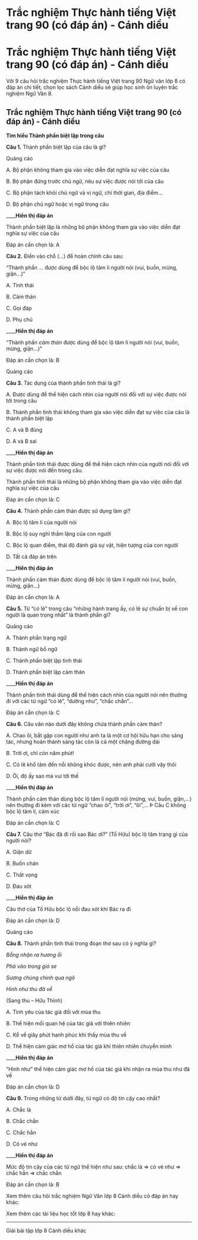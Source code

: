 # Trắc nghiệm Thực hành tiếng Việt trang 90 (có đáp án) - Cánh diều

# Trắc nghiệm Thực hành tiếng Việt trang 90 (có đáp án) - Cánh diều

Với 9 câu hỏi trắc nghiệm Thực hành tiếng Việt trang 90 Ngữ văn lớp 8 có đáp án chi tiết, chọn lọc sách Cánh diều sẽ giúp học sinh ôn luyện trắc nghiệm Ngữ Văn 8.

## Trắc nghiệm Thực hành tiếng Việt trang 90 (có đáp án) - Cánh diều

**Tìm hiểu Thành phần biệt lập trong câu**

**Câu 1.** Thành phần biệt lập của câu là gì?

Quảng cáo

A. Bộ phận không tham gia vào việc diễn đạt nghĩa sự việc của câu

B. Bộ phận đứng trước chủ ngữ, nêu sự việc được nói tới của câu

C. Bộ phận tách khỏi chủ ngữ và vị ngữ, chỉ thời gian, địa điểm…

D. Bộ phận chủ ngữ hoặc vị ngữ trong câu

____**Hiển thị đáp án**

Thành phần biệt lập là những bộ phận không tham gia vào việc diễn đạt nghĩa sự việc của câu

Đáp án cần chọn là: A

**Câu 2.** Điền vào chỗ (…) để hoàn chỉnh câu sau:

“Thành phần … được dùng để bộc lộ tâm lí người nói (vui, buồn, mừng, giận…)”

A. Tình thái

B. Cảm thán

C. Gọi đáp

D. Phụ chú

____**Hiển thị đáp án**

“Thành phần  _cảm thán_ được dùng để bộc lộ tâm lí người nói (vui, buồn, mừng, giận…)”

Đáp án cần chọn là: B

Quảng cáo

**Câu 3.** Tác dụng của thành phần tình thái là gì?

A. Được dùng để thể hiện cách nhìn của người nói đối với sự việc được nói tới trong câu

B. Thành phần tình thái không tham gia vào việc diễn đạt sự việc của câu là thành phần biệt lập

C. A và B đúng

D. A và B sai

____**Hiển thị đáp án**

Thành phần tình thái được dùng để thể hiện cách nhìn của người nói đối với sự việc được nói đến trong câu.

Thành phần tình thái là những bộ phận không tham gia vào việc diễn đạt nghĩa sự việc của câu

Đáp án cần chọn là: C

**Câu 4.** Thành phần cảm thán được sử dụng làm gì?

A. Bộc lộ tâm lí của người nói

B. Bộc lộ suy nghĩ thầm lặng của con người

C. Bộc lộ quan điểm, thái độ đánh giá sự vật, hiện tượng của con người

D. Tất cả đáp án trên

____**Hiển thị đáp án**

Thành phần cảm thán được dùng để bộc lộ tâm lí người nói (vui, buồn, mừng, giận…)

Đáp án cần chọn là: A

**Câu 5.** Từ “có lẽ” trong câu “những hành trang ấy, có lẽ sự chuẩn bị về con người là quan trọng nhất” là thành phần gì?

Quảng cáo

A. Thành phần trạng ngữ

B. Thành ngữ bổ ngữ

C. Thành phần biệt lập tình thái

D. Thành phần biệt lập cảm thán

____**Hiển thị đáp án**

Thành phần tình thái dùng để thể hiện cách nhìn của người nói nên thường đi với các từ ngữ “có lẽ”, “dường như”, “chắc chắn”…

Đáp án cần chọn là: C

**Câu 6.** Câu văn nào dưới đây không chứa thành phần cảm thán?

A. Chao ôi, bắt gặp con người như anh ta là một cơ hội hữu hạn cho sáng tác, nhưng hoàn thành sáng tác còn là cả một chặng đường dài

B. Trời ơi, chỉ còn năm phút!

C. Có lẽ khổ tâm đến nỗi không khóc được, nên anh phải cười vậy thôi

D. Ôi, độ ấy sao mà vui tới thế

____**Hiển thị đáp án**

Thành phần cảm thán dùng bộc lộ tâm lí người nói (mừng, vui, buồn, giận,…) nên thường đi kèm với các từ ngữ “chao ôi”, “trời ơi”, “ôi”,… Þ Câu C không bộc lộ tâm lí, cảm xúc

Đáp án cần chọn là: C

**Câu 7.** Câu thơ “Bác đã đi rồi sao Bác ơi?” (Tố Hữu) bộc lộ tâm trạng gì của người nói?

A. Giận dữ

B. Buồn chán

C. Thất vọng

D. Đau xót

____**Hiển thị đáp án**

Câu thơ của Tố Hữu bộc lộ nỗi đau xót khi Bác ra đi

Đáp án cần chọn là: D

Quảng cáo

**Câu 8.** Thành phần tình thái trong đoạn thơ sau có ý nghĩa gì?

_Bỗng nhận ra hương ổi_

_Phả vào trong gió se_

_Sương chùng chình qua ngõ_

_Hình như thu đã về_

(Sang thu – Hữu Thỉnh)

A. Tình yêu của tác giả đối với mùa thu

B. Thể hiện mối quan hệ của tác giả với thiên nhiên

C. Kể về giây phút hạnh phúc khi thấy mùa thu về

D. Thể hiện cảm giác mơ hồ của tác giả khi thiên nhiên chuyển mình

____**Hiển thị đáp án**

“Hình như” thể hiện cảm giác mơ hồ của tác giả khi nhận ra mùa thu như đã về

Đáp án cần chọn là: D

**Câu 9.** Trong những từ dưới đây, từ ngữ có độ tin cậy cao nhất?

A. Chắc là

B. Chắc chắn

C. Chắc hẳn

D. Có vẻ như

____**Hiển thị đáp án**

Mức độ tin cậy của các từ ngữ thể hiện như sau: chắc là => có vẻ như => chắc hẳn => chắc chắn

Đáp án cần chọn là: B

Xem thêm câu hỏi trắc nghiệm Ngữ Văn lớp 8 Cánh diều có đáp án hay khác:

Xem thêm các tài liệu học tốt lớp 8 hay khác:

* * *

Giải bài tập lớp 8 Cánh diều khác
